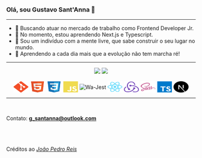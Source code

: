 ### Olá, sou Gustavo Sant'Anna 👋

---

- 🔭 Buscando atuar no mercado de trabalho como Frontend Developer Jr.
- 🌱 No momento, estou aprendendo Next.js e Typescript.
- :thought_balloon: Sou um indivíduo com a mente livre, que sabe construir o seu lugar no mundo.
- :rocket: Aprendendo a cada dia mais que a evolução não tem marcha ré!

---

<div align="center">
  <img height="180em" src="https://github-readme-stats.vercel.app/api?username=warywise&show_icons=true&theme=tokyonight&include_all_commits=true&count_private=true"/>
  <img height="180em" src="https://github-readme-stats.vercel.app/api/top-langs/?username=warywise&layout=compact&langs_count=7&theme=tokyonight"/>
</div>
<br>
<div align="center">
  <img align="center" alt="git" height="30" width="40" src="https://raw.githubusercontent.com/devicons/devicon/master/icons/git/git-original.svg">
  <img align="center" alt="HTML" height="30" width="40" src="https://raw.githubusercontent.com/devicons/devicon/master/icons/html5/html5-original.svg">
  <img align="center" alt="CSS" height="30" width="40" src="https://raw.githubusercontent.com/devicons/devicon/master/icons/css3/css3-original.svg">
  <img align="center" alt="Js" height="30" width="40" src="https://raw.githubusercontent.com/devicons/devicon/master/icons/javascript/javascript-plain.svg">
  <img align="center" alt="Wa-Jest" height="30" width="40" src="https://cdn.jsdelivr.net/gh/devicons/devicon/icons/jest/jest-plain.svg">
  <img align="center" alt="React" height="30" width="40" src="https://raw.githubusercontent.com/devicons/devicon/master/icons/react/react-original.svg">
  <img align="center" alt="Redux" height="30" width="40" src="https://raw.githubusercontent.com/devicons/devicon/master/icons/redux/redux-original.svg">
  <img align="center" alt="SASS" height="30" width="40" src="https://raw.githubusercontent.com/devicons/devicon/master/icons/sass/sass-original.svg">
  <img align="center" alt="Ts" height="30" width="40" src="https://raw.githubusercontent.com/devicons/devicon/master/icons/typescript/typescript-plain.svg">
  <img align="center" alt="React" height="30" width="40" src="https://raw.githubusercontent.com/devicons/devicon/master/icons/nextjs/nextjs-original.svg">
</div>

---
<br>

Contato: <b>g_santanna@outlook.com</b>

<br><br><br>
Créditos ao <a href="https://github.com/joaoreisjpk/joaoreisjpk"><i>João Pedro Reis</i></a>
